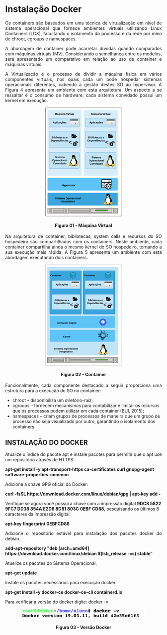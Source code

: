 # Instalação Docker
<p align="justify">Os containers são baseados em uma técnica de virtualização em nível de sistema operacional que fornece ambientes virtuais utilizando Linux Containers (LCX), facultando o isolamento do processo e da rede por meio de chroot, cgroups e namespaces.</p>

<p align="justify">A abordagem de container pode acarretar dúvidas quando comparados com máquinas virtuais (MV). Considerando a semelhança entre os modelos, será apresentado um comparativo em relação ao uso de container e máquinas virtuais.</p>

<p align="justify">A Virtualização é o processo de dividir a máquina física em vários componentes virtuais, nos quais cada um pode hospedar sistemas operacionais diferentes, cabendo a gestão destes SO ao hypervisor. A Figura 4 apresenta um ambiente com esta arquitetura. Um aspecto a se ressaltar é o consumo de hardware: cada sistema convidado possui um kernel em execução.</p>

<p align="center"><img src="images/install-docker/VM.png"  width="250" height="351" align="middle"/></p>
<h4 align="middle">Figura 01 - Máquina Virtual</h4>



<p align="justify">Na arquitetura de container, bibliotecas, system calls e recursos do SO hospedeiro são compartilhados com os containers. Neste ambiente, cada container compartilha ainda o mesmo kernel do SO hospedeiro, tornando a sua execução mais rápida. A Figura 5 apresenta um ambiente com esta abordagem executando dois containers.</p>

<p align="center"><img src="images/install-docker/container.png"  width="250" height="325" align="middle"/></p>
<h4 align="middle">Figura 02 - Container</h4>

<p align="justify">Funcionalmente, cada componente destacado a seguir proporciona uma estrutura para a execução do SO no container:</p>

*	chroot – disponibiliza um diretório-raiz;
*	cgroups – fornecem mecanismos para contabilizar e limitar os recursos que os processos podem utilizar em cada container (BUI, 2015);
*	namespaces – criam grupos de processos de maneira que um grupo de processo não seja visualizado por outro, garantindo o isolamento dos containers. 

## INSTALAÇÃO DO DOCKER

<p align="justify">Atualize o índice do pacote apt e instale pacotes para permitir que o apt use um repositório através de HTTPS:</P>

<p align="left">
<b>apt-get install -y
    apt-transport-https 
    ca-certificates 
    curl 
    gnupg-agent 
    software-properties-common</b>
</p>

<p align="justify">Adicione a chave GPG oficial do Docker:</P>

<p align="left"><b>curl -fsSL https://download.docker.com/linux/debian/gpg | apt-key add - </b></p>

<p align="left">Verifique se agora você possui a chave com a impressão digital <b>9DC8 5822 9FC7 DD38 854A E2D8 8D81 803C 0EBF CD88</b>, pesquisando os últimos 8 caracteres da impressão digital.</P>

<p align="left"><b>apt-key fingerprint 0EBFCD88</b></p>


<p align="justify">Adicione o repositório estável para instalação dos pacotes docker do debian.</p>
<p align="left"><b>add-apt-repository 
   "deb [arch=amd64] https://download.docker.com/linux/debian 
   $(lsb_release -cs) 
   stable"</b></p>

<p align="justify">Atuelize os pacotes do Sistema Operacional.</p>   
<p align="left"><b> apt-get update</b></p>
   
<p align="justify">Instale os pacotes necessários para execução docker.</p>
<p align="left"><b>apt-get install -y docker-ce docker-ce-cli containerd.io </b></p>



<p align="justify">Para verificar a versão do docker digite: docker -v</p>

<p align="center"><img src="images/install-docker/version-docker.png"  width="400" height="31" align="middle"/></p>
<h4 align="middle">Figura 03 - Versão Docker</h4>



